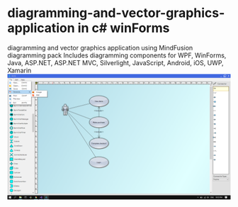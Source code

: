# diagramming-and-vector-graphics-application in c# winForms
diagramming and vector graphics application using MindFusion diagramming pack
Includes diagramming components for WPF, WinForms, Java, ASP.NET, ASP.NET MVC, Silverlight, JavaScript, Android, iOS, UWP, Xamarin
![alt text](https://raw.githubusercontent.com/GeorgeT01/diagramming-and-vector-graphics-application/master/Screenshot%20(1).png)
